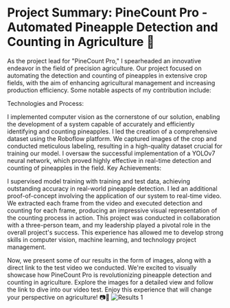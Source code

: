 # Project Summary: PineCount Pro - Automated Pineapple Detection and Counting in Agriculture 🍍

As the project lead for "PineCount Pro," I spearheaded an innovative endeavor in the field of precision agriculture. Our project focused on automating the detection and counting of pineapples in extensive crop fields, with the aim of enhancing agricultural management and increasing production efficiency. Some notable aspects of my contribution include:

Technologies and Process:

I implemented computer vision as the cornerstone of our solution, enabling the development of a system capable of accurately and efficiently identifying and counting pineapples.
I led the creation of a comprehensive dataset using the Roboflow platform. We captured images of the crop and conducted meticulous labeling, resulting in a high-quality dataset crucial for training our model.
I oversaw the successful implementation of a YOLOv7 neural network, which proved highly effective in real-time detection and counting of pineapples in the field.
Key Achievements:

I supervised model training with training and test data, achieving outstanding accuracy in real-world pineapple detection.
I led an additional proof-of-concept involving the application of our system to real-time video. We extracted each frame from the video and executed detection and counting for each frame, producing an impressive visual representation of the counting process in action.
This project was conducted in collaboration with a three-person team, and my leadership played a pivotal role in the overall project's success. This experience has allowed me to develop strong skills in computer vision, machine learning, and technology project management.

Now, we present some of our results in the form of images, along with a direct link to the test video we conducted. We're excited to visually showcase how PineCount Pro is revolutionizing pineapple detection and counting in agriculture. Explore the images for a detailed view and follow the link to dive into our video test. Enjoy this experience that will change your perspective on agriculture! 📷🎥
![Results 1](https://drive.google.com/file/d/19FP44p_zRm-9NShma1z8dfmUA8GOhB-n/view?usp=drive_link)
